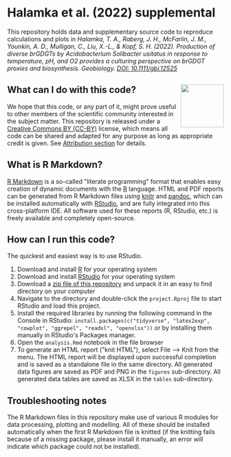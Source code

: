 # Halamka et al. (2022) supplemental

This repository holds data and supplementary source code to reproduce calculations and plots in *Halamka, T. A., Raberg, J. H., McFarlin, J. M., Younkin, A. D., Mulligan, C., Liu, X.-L., & Kopf, S. H. (2022). Production of diverse brGDGTs by Acidobacterium Solibacter usitatus in response to temperature, pH, and O2 provides a culturing perspective on brGDGT proxies and biosynthesis. Geobiology. [DOI: 10.1111/gbi.12525](https://doi.org/10.1111/gbi.12525)*

## What can I do with this code? <a href="https://creativecommons.org/licenses/by/4.0/"><img src="https://mirrors.creativecommons.org/presskit/buttons/88x31/png/by.png" align = "right" width = "100"/></a>

We hope that this code, or any part of it, might prove useful to other members of the scientific community interested in the subject matter. This repository is released under a [Creative Commons BY (CC-BY)](https://creativecommons.org/licenses/by/4.0/) license, which means all code can be shared and adapted for any purpose as long as appropriate credit is given. See [Attribution section](https://creativecommons.org/licenses/by/4.0/) for details. 

## What is R Markdown?

[R Markdown](http://rmarkdown.rstudio.com/) is a so-called "literate programming" format that enables easy creation of dynamic documents with the [R](http://www.r-project.org/) language. HTML and PDF reports can be generated from R Markdown files using [knitr](http://yihui.name/knitr/) and [pandoc](http://johnmacfarlane.net/pandoc/), which can be installed automatically with [RStudio](http://www.rstudio.com/), and are fully integrated into this cross-platform IDE. All software used for these reports (R, RStudio, etc.) is freely available and completely open-source. 

## How can I run this code?

The quickest and easiest way is to use RStudio.

 1. Download and install [R](http://cran.rstudio.com/) for your operating system
 1. Download and install [RStudio](http://www.rstudio.com/products/rstudio/download/) for your operating system
 1. Download a [zip file of this repository](https://github.com/KopfLab/2022_halamka_et_al/archive/master.zip) and unpack it in an easy to find directory on your computer
 1. Navigate to the directory and double-click the `project.Rproj` file to start RStudio and load this project.
 1. Install the required libraries by running the following command in the Console in RStudio: `install.packages(c("tidyverse", "latex2exp", "cowplot", "ggrepel", "readxl", "openxlsx"))` or by installing them manually in RStudio's Packages manager.
 1. Open the `analysis.Rmd` notebook in the file browser
 1. To generate an HTML report ("knit HTML"), select File --> Knit from the menu. The HTML report will be displayed upon successful completion and is saved as a standalone file in the same directory. All generated data figures are saved as PDF and PNG in the `figures` sub-directory. All generated data tables are saved as XLSX in the `tables` sub-directory.
 
## Troubleshooting notes

The R Markdown files in this repository make use of various R modules for data processing, plotting and modelling. All of these should be installed automatically when the first R Markdown file is knitted (if the knitting fails because of a missing package, please install it manually, an error will indicate which package could not be installed). 
